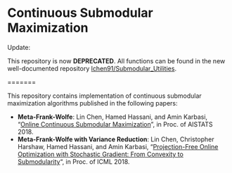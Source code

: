 # Continuous Submodular Maximization

Update:

This repository is now **DEPRECATED**. All functions can be found in the new well-documented repository [lchen91/Submodular_Utilities](https://github.com/lchen91/Submodular_Utilities).

=======

This repository contains implementation of continuous submodular maximization algorithms published in the following papers:

- **Meta-Frank-Wolfe**: Lin Chen, Hamed Hassani, and Amin Karbasi, “[Online Continuous Submodular Maximization](https://arxiv.org/pdf/1802.06052.pdf)”, in Proc. of AISTATS 2018.
- **Meta-Frank-Wolfe with Variance Reduction**: Lin Chen, Christopher Harshaw, Hamed Hassani, and Amin Karbasi, “[Projection-Free Online Optimization with Stochastic Gradient: From Convexity to Submodularity](https://arxiv.org/pdf/1802.08183.pdf)“, in Proc. of ICML 2018.
